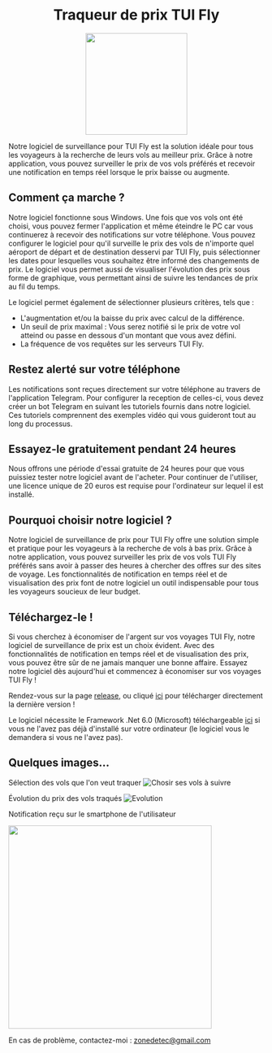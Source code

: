 <h1 align="center">Traqueur de prix TUI Fly</h1>

<p align="center">
  <img width="200" height="200" src="https://user-images.githubusercontent.com/56195432/233740093-1e9f2f45-52f3-44fe-8509-42bc6d5643ea.jpg">
</p>

Notre logiciel de surveillance pour TUI Fly est la solution idéale pour tous les voyageurs à la recherche de leurs vols au meilleur prix. Grâce à notre application, vous pouvez surveiller le prix de vos vols préférés et recevoir une notification en temps réel lorsque le prix baisse ou augmente.

## Comment ça marche ?
Notre logiciel fonctionne sous Windows. Une fois que vos vols ont été choisi, vous pouvez fermer l'application et même éteindre le PC car vous continuerez à recevoir des notifications sur votre téléphone. Vous pouvez configurer le logiciel pour qu'il surveille le prix des vols de n'importe quel aéroport de départ et de destination desservi par TUI Fly, puis sélectionner les dates pour lesquelles vous souhaitez être informé des changements de prix.
Le logiciel vous permet aussi de visualiser l'évolution des prix sous forme de graphique, vous permettant ainsi de suivre les tendances de prix au fil du temps.

Le logiciel permet également de sélectionner plusieurs critères, tels que :
- L'augmentation et/ou la baisse du prix avec calcul de la différence.
- Un seuil de prix maximal : Vous serez notifié si le prix de votre vol atteind ou passe en dessous d'un montant que vous avez défini.
- La fréquence de vos requêtes sur les serveurs TUI Fly. 

## Restez alerté sur votre téléphone
Les notifications sont reçues directement sur votre téléphone au travers de l'application Telegram. Pour configurer la reception de celles-ci, vous devez créer un bot Telegram en suivant les tutoriels fournis dans notre logiciel. Ces tutoriels comprennent des exemples vidéo qui vous guideront tout au long du processus.

## Essayez-le gratuitement pendant 24 heures
Nous offrons une période d'essai gratuite de 24 heures pour que vous puissiez tester notre logiciel avant de l'acheter. 
Pour continuer de l'utiliser, une licence unique de 20 euros est requise pour l'ordinateur sur lequel il est installé.

## Pourquoi choisir notre logiciel ?
Notre logiciel de surveillance de prix pour TUI Fly offre une solution simple et pratique pour les voyageurs à la recherche de vols à bas prix. Grâce à notre application, vous pouvez surveiller les prix de vos vols TUI Fly préférés sans avoir à passer des heures à chercher des offres sur des sites de voyage. Les fonctionnalités de notification en temps réel et de visualisation des prix font de notre logiciel un outil indispensable pour tous les voyageurs soucieux de leur budget.

## Téléchargez-le !
Si vous cherchez à économiser de l'argent sur vos voyages TUI Fly, notre logiciel de surveillance de prix est un choix évident. Avec des fonctionnalités de notification en temps réel et de visualisation des prix, vous pouvez être sûr de ne jamais manquer une bonne affaire. Essayez notre logiciel dès aujourd'hui et commencez à économiser sur vos voyages TUI Fly !

Rendez-vous sur la page [release](https://github.com/zonetecde/Traqueur-de-prix-TUI-Fly/releases/tag/Release), ou cliqué [ici](https://github.com/zonetecde/Traqueur-de-prix-TUI-Fly/releases/download/Release/Traqueur.TUI.Fly.exe) pour télécharger directement la dernière version !

Le logiciel nécessite le Framework .Net 6.0 (Microsoft) téléchargeable [ici](https://dotnet.microsoft.com/en-us/download/dotnet/thank-you/runtime-desktop-6.0.16-windows-x64-installer?cid=getdotnetcore) si vous ne l'avez pas déjà d'installé sur votre ordinateur (le logiciel vous le demandera si vous ne l'avez pas).

## Quelques images...

Sélection des vols que l'on veut traquer
![Chosir ses vols à suivre](https://user-images.githubusercontent.com/56195432/233738042-44a256c4-635e-45c6-9d4c-d918668ecfb3.png)

Évolution du prix des vols traqués
![Evolution](https://user-images.githubusercontent.com/56195432/233738250-e0574dc0-f3c3-42d4-b7f4-7b0be4ce6c9f.png)

Notification reçu sur le smartphone de l'utilisateur

<img src="https://user-images.githubusercontent.com/56195432/233738454-7a15dd76-3c79-4058-a41a-3d366c90b642.jpg" data-canonical-src="https://gyazo.com/eb5c5741b6a9a16c692170a41a49c858.png" width="400" />


En cas de problème, contactez-moi : zonedetec@gmail.com
